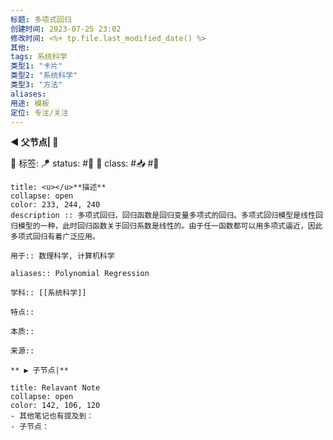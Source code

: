 ```yaml
---
标题: 多项式回归
创建时间: 2023-07-25 23:02
修改时间: <%+ tp.file.last_modified_date() %>
其他:
tags: 系统科学
类型1: "卡片"
类型2: "系统科学"
类型3: "方法"
aliases:
用途: 模板
定位: 专注/关注
---
```


**◀️ 父节点| 📎**

🧩 标签: 
🪁 status: #🌸  🎏 class: #📥 #📇  

```ad-info
title: <u></u>**描述**
collapse: open
color: 233, 244, 240
description :: 多项式回归，回归函数是回归变量多项式的回归。多项式回归模型是线性回归模型的一种，此时回归函数关于回归系数是线性的。由于任一函数都可以用多项式逼近，因此多项式回归有着广泛应用。

用于:: 数理科学, 计算机科学

aliases:: Polynomial Regression

学科:: [[系统科学]]

特点:: 

本质:: 

来源::

** ▶️ 子节点|** 

```


```ad-note
title: Relavant Note
collapse: open
color: 142, 106, 120
- 其他笔记也有提及到：
- 子节点：
```